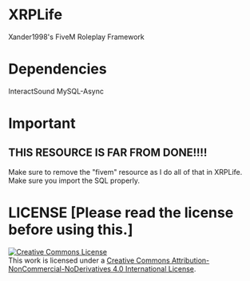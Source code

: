 # XRPLife
Xander1998's FiveM Roleplay Framework

# Dependencies
InteractSound
MySQL-Async

# Important
## THIS RESOURCE IS FAR FROM DONE!!!!

Make sure to remove the "fivem" resource as I do all of that in XRPLife.
Make sure you import the SQL properly.

# LICENSE [Please read the license before using this.]

<a rel="license" href="http://creativecommons.org/licenses/by-nc-nd/4.0/"><img alt="Creative Commons License" style="border-width:0" src="https://i.creativecommons.org/l/by-nc-nd/4.0/88x31.png" /></a><br />This work is licensed under a <a rel="license" href="http://creativecommons.org/licenses/by-nc-nd/4.0/">Creative Commons Attribution-NonCommercial-NoDerivatives 4.0 International License</a>.
